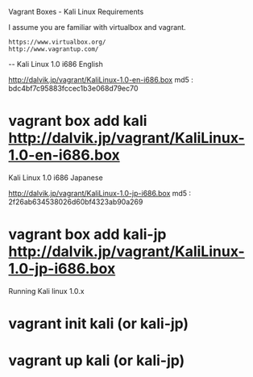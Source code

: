 Vagrant Boxes - Kali Linux
Requirements

I assume you are familiar with virtualbox and vagrant.

    https://www.virtualbox.org/
    http://www.vagrantup.com/

--
Kali Linux 1.0 i686 English

http://dalvik.jp/vagrant/KaliLinux-1.0-en-i686.box
md5 : bdc4bf7c95883fccec1b3e068d79ec70

# vagrant box add kali http://dalvik.jp/vagrant/KaliLinux-1.0-en-i686.box

Kali Linux 1.0 i686 Japanese

http://dalvik.jp/vagrant/KaliLinux-1.0-jp-i686.box
md5 : 2f26ab634538026d60bf4323ab90a269

# vagrant box add kali-jp http://dalvik.jp/vagrant/KaliLinux-1.0-jp-i686.box 

Running Kali linux 1.0.x

# vagrant init kali (or kali-jp)
# vagrant up kali (or kali-jp)
